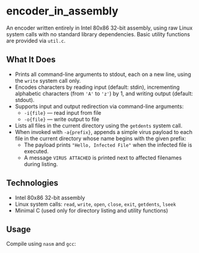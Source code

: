 # encoder_in_assembly

An encoder written entirely in Intel 80x86 32-bit assembly, using raw Linux system calls with no standard library dependencies. Basic utility functions are provided via `util.c`.

## What It Does

- Prints all command-line arguments to stdout, each on a new line, using the `write` system call only.
- Encodes characters by reading input (default: stdin), incrementing alphabetic characters (from `'A'` to `'z'`) by 1, and writing output (default: stdout).
- Supports input and output redirection via command-line arguments:
  - `-i{file}` — read input from file
  - `-o{file}` — write output to file
- Lists all files in the current directory using the `getdents` system call.
- When invoked with `-a{prefix}`, appends a simple virus payload to each file in the current directory whose name begins with the given prefix:
  - The payload prints `"Hello, Infected File"` when the infected file is executed.
  - A message `VIRUS ATTACHED` is printed next to affected filenames during listing.

## Technologies

- Intel 80x86 32-bit assembly
- Linux system calls: `read`, `write`, `open`, `close`, `exit`, `getdents`, `lseek`
- Minimal C (used only for directory listing and utility functions)

## Usage

Compile using `nasm` and `gcc`:
